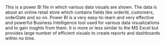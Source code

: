 This is a power BI file in which various data visuals are shown. The data is about an online retail store which contains fields like orderId, customers, orderDate and so on. Power BI is a very easy-to-learn and very effective and powerful Business Intelligence tool used for various data visualizations and to gain insghts from them. It is more or less similar to the MS Excel but provides large number of efficient visuals to create reports and dashboards within no time.
